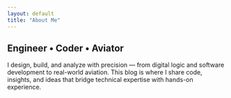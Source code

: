 ```yaml
---
layout: default
title: "About Me"
---
```


## Engineer • Coder • Aviator

I design, build, and analyze with precision — from digital logic and software development to real-world aviation. This blog is where I share code, insights, and ideas that bridge technical expertise with hands-on experience.

